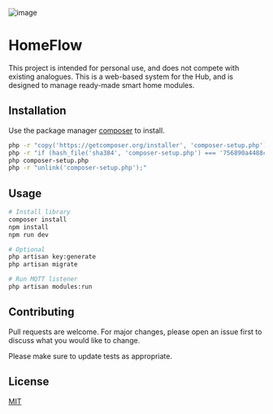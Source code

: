 ![image](https://i.ibb.co/99QZ663/logo.png)
# HomeFlow

This project is intended for personal use, and does not compete with existing analogues.
This is a web-based system for the Hub, and is designed to manage ready-made smart home modules.

## Installation

Use the package manager [composer](https://getcomposer.org/) to install.

```bash
php -r "copy('https://getcomposer.org/installer', 'composer-setup.php');"
php -r "if (hash_file('sha384', 'composer-setup.php') === '756890a4488ce9024fc62c56153228907f1545c228516cbf63f885e036d37e9a59d27d63f46af1d4d07ee0f76181c7d3') { echo 'Installer verified'; } else { echo 'Installer corrupt'; unlink('composer-setup.php'); } echo PHP_EOL;"
php composer-setup.php
php -r "unlink('composer-setup.php');"
```

## Usage

```bash
# Install library
composer install
npm install
npm run dev

# Optional
php artisan key:generate
php artisan migrate

# Run MQTT listener
php artisan modules:run
```

## Contributing
Pull requests are welcome. For major changes, please open an issue first to discuss what you would like to change.

Please make sure to update tests as appropriate.

## License
[MIT](https://choosealicense.com/licenses/mit/)
